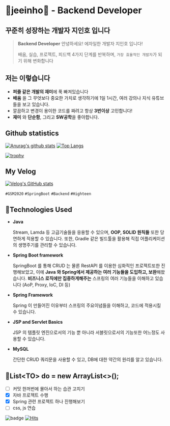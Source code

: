 # 🍦jeeinho🍦 - Backend Developer
## 꾸준히 성장하는 개발자 지인호 입니다
> **Backend Developer**
> 안녕하세요! 에자일한 개발자 지인호 입니다!
> 
> 배움, 실습, 프로젝트, 피드백 4가지 단계를 반복하며, `가장 효율적인 개발자`가 되기 위해 변화합니다

## 저는 이렇습니다
-  **퍼즐 같은 개발의 재미**에 푹 빠져있습니다   
- **배움** 을 그 무엇보다 중요한 가치로 생각하기에 1일 1시간, 여러 강의나 지식 유튜브들을 보고 있습니다.
- 깔끔하고 변경이 용이한 코드를 짜려고 항상 **3번이상** 고민합니다!
- **재미** 와 **단순함**, 그리고 **SW공학**을 좋아합니다.


## Github statistics
[![Anurag's github stats](https://github-readme-stats.vercel.app/api?username=key-del-jeeinho&show_icons=true&theme=vuefy)](https://github.com/key-del-jeeinho/github-readme-stats)
[![Top Langs](https://github-readme-stats.vercel.app/api/top-langs/?username=key-del-jeeinho&hide=r,jupyter%20notebook,c%23)](https://github.com/anuraghazra/github-readme-stats)

[![trophy](https://github-profile-trophy.vercel.app/?username=key-del-jeeinho&no-frame=true&row=1&column=6&no-bg=true)](https://github.com/ryo-ma/github-profile-trophy?)
## My Velog
[![Velog's GitHub stats](https://velog-readme-stats.vercel.app/api?name=xylopeofficial)](https://velog.io/@xylopeofficial/%EC%86%8C%EB%A7%88%EA%B3%A0%EA%B0%80-%EA%B3%A0%EC%A1%B8%EC%B7%A8%EC%97%85%EC%9D%84-%EC%A4%80%EB%B9%84%ED%95%98%EB%8A%94-%EB%B0%A9%EB%B2%95)

`#GSM2020` `#SpringBoot` `#Backend` `#Highteen`

## 📘Technologies Used
- **Java**
    
    Stream, Lamda 등 고급기술들을 응용할 수 있으며, **OOP, SOLID 원칙들** 또한 당연하게 적용할 수 있습니다. 또한, Gradle 같은 빌드툴을 활용해 직접 어플리케이션의 생명주기를 관리할 수 있습니다.
    
- **Spring Boot framework**
    
    SpringBoot 를 통해 CRUD 는 물론 RestAPI 를 이용한 심화적인 프로젝트또한 진행해보았고, 이에 **Java 와 Spring에서 제공하는 여러 기능들을 도입하고, 보완**해왔습니다.
    **비즈니스 로직에만 집중하게해주는** 스프링의 여러 기능들을 이해하고 있습니다 (AoP, Proxy, IoC, DI 등)
    
    
- **Spring Framework**
    
    Spring 이 만들어진 이유부터 스프링의 주요이념들을 이해하고, 코드에 적용시킬 수 있습니다.
    
- **JSP and Servlet Basics**
    
    JSP 의 템플릿 엔진으로서의 기능 뿐 아니라 서블릿으로서의 기능또한 어느정도 사용할 수 있습니다.
    
- **MySQL**
    
    간단한 CRUD 쿼리문을 사용할 수 있고, DB에 대한 약간의 원리를 알고 있습니다.

## 📙List\<TO> do = new ArrayList<>();
- [ ] 커밋 한꺼번에 몰아서 하는 습관 고치기
- [x] 자바 프로젝트 수행
- [x] Spring 관련 프로젝트 하나 진행해보기
- [ ] css, js 연습

![badge](https://img.shields.io/badge/github-GIVEME--STAR-red)
[![Hits](https://hits.seeyoufarm.com/api/count/incr/badge.svg?url=https%3A%2F%2Fgithub.com%2FDavidHabot&count_bg=%234FC83D&title_bg=%23555555&icon=&icon_color=%23E7E7E7&title=hits&edge_flat=false)](https://hits.seeyoufarm.com)
